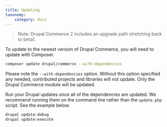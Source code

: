 ```yaml
---
title: Updating
taxonomy:
    category: docs
---
```


>    Note: Drupal Commerce 2 includes an upgrade path stretching back to beta1.

To update to the newest version of Drupal Commerce, you will need to
update with Composer.

```bash
composer update drupal/commerce --with-dependencies
```

Please note the `--with-dependencies` option. Without this option
specified any needed, contributed projects and libraries will not
update. Only the Drupal Commerce module will be updated.

Run your Drupal updates once all of the dependencies are updated. We
recommend running them on the command line rather than the
`update.php` script. See the example below.

```bash
drupal update:debug
drupal update:execute
```
